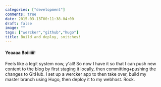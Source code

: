 ```yaml
---
categories: ["development"]
comments: true
date: 2015-03-13T00:11:38-04:00
draft: false
image: ""
tags: ["wercker","github","hugo"]
title: Build and deploy, snitches!
---
```


#### Yeaaaa Boiiiiii!

Feels like a legit system now, y'all! <!--more-->So now I have it so that I can push new content to the blog by first staging it locally, then committing+pushing the changes to GitHub. I set up a wercker app to then take over, build my master branch using Hugo, then deploy it to my webhost. Rock.